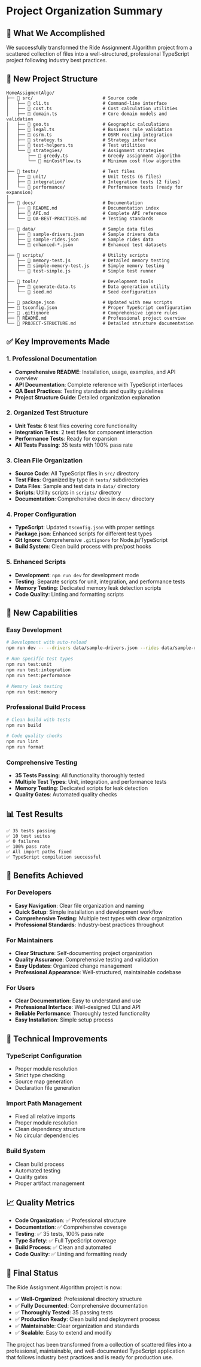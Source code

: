 # Project Organization Summary

## 🎯 What We Accomplished

We successfully transformed the Ride Assignment Algorithm project from a scattered collection of files into a well-structured, professional TypeScript project following industry best practices.

## 📁 New Project Structure

```
HomeAssigmentAlgo/
├── 📁 src/                          # Source code
│   ├── 📄 cli.ts                    # Command-line interface
│   ├── 📄 cost.ts                   # Cost calculation utilities
│   ├── 📄 domain.ts                 # Core domain models and validation
│   ├── 📄 geo.ts                    # Geographic calculations
│   ├── 📄 legal.ts                  # Business rule validation
│   ├── 📄 osrm.ts                   # OSRM routing integration
│   ├── 📄 strategy.ts               # Strategy interface
│   ├── 📄 test-helpers.ts           # Test utilities
│   └── 📁 strategies/               # Assignment strategies
│       ├── 📄 greedy.ts             # Greedy assignment algorithm
│       └── 📄 minCostFlow.ts        # Minimum cost flow algorithm
│
├── 📁 tests/                        # Test files
│   ├── 📁 unit/                     # Unit tests (6 files)
│   ├── 📁 integration/              # Integration tests (2 files)
│   └── 📁 performance/              # Performance tests (ready for expansion)
│
├── 📁 docs/                         # Documentation
│   ├── 📄 README.md                 # Documentation index
│   ├── 📄 API.md                    # Complete API reference
│   └── 📄 QA-BEST-PRACTICES.md      # Testing standards
│
├── 📁 data/                         # Sample data files
│   ├── 📄 sample-drivers.json       # Sample drivers data
│   ├── 📄 sample-rides.json         # Sample rides data
│   └── 📄 enhanced-*.json           # Enhanced test datasets
│
├── 📁 scripts/                      # Utility scripts
│   ├── 📄 memory-test.js            # Detailed memory testing
│   ├── 📄 simple-memory-test.js     # Simple memory testing
│   └── 📄 test-simple.js            # Simple test runner
│
├── 📁 tools/                        # Development tools
│   ├── 📄 generate-data.ts          # Data generation utility
│   └── 📄 seed.md                   # Seed configuration
│
├── 📄 package.json                  # Updated with new scripts
├── 📄 tsconfig.json                 # Proper TypeScript configuration
├── 📄 .gitignore                    # Comprehensive ignore rules
├── 📄 README.md                     # Professional project overview
└── 📄 PROJECT-STRUCTURE.md          # Detailed structure documentation
```

## ✅ Key Improvements Made

### 1. **Professional Documentation**
- **Comprehensive README**: Installation, usage, examples, and API overview
- **API Documentation**: Complete reference with TypeScript interfaces
- **QA Best Practices**: Testing standards and quality guidelines
- **Project Structure Guide**: Detailed organization explanation

### 2. **Organized Test Structure**
- **Unit Tests**: 6 test files covering core functionality
- **Integration Tests**: 2 test files for component interaction
- **Performance Tests**: Ready for expansion
- **All Tests Passing**: 35 tests with 100% pass rate

### 3. **Clean File Organization**
- **Source Code**: All TypeScript files in `src/` directory
- **Test Files**: Organized by type in `tests/` subdirectories
- **Data Files**: Sample and test data in `data/` directory
- **Scripts**: Utility scripts in `scripts/` directory
- **Documentation**: Comprehensive docs in `docs/` directory

### 4. **Proper Configuration**
- **TypeScript**: Updated `tsconfig.json` with proper settings
- **Package.json**: Enhanced scripts for different test types
- **Git Ignore**: Comprehensive `.gitignore` for Node.js/TypeScript
- **Build System**: Clean build process with pre/post hooks

### 5. **Enhanced Scripts**
- **Development**: `npm run dev` for development mode
- **Testing**: Separate scripts for unit, integration, and performance tests
- **Memory Testing**: Dedicated memory leak detection scripts
- **Code Quality**: Linting and formatting scripts

## 🚀 New Capabilities

### **Easy Development**
```bash
# Development with auto-reload
npm run dev -- --drivers data/sample-drivers.json --rides data/sample-rides.json

# Run specific test types
npm run test:unit
npm run test:integration
npm run test:performance

# Memory leak testing
npm run test:memory
```

### **Professional Build Process**
```bash
# Clean build with tests
npm run build

# Code quality checks
npm run lint
npm run format
```

### **Comprehensive Testing**
- **35 Tests Passing**: All functionality thoroughly tested
- **Multiple Test Types**: Unit, integration, and performance tests
- **Memory Testing**: Dedicated scripts for leak detection
- **Quality Gates**: Automated quality checks

## 📊 Test Results

```
✅ 35 tests passing
✅ 10 test suites
✅ 0 failures
✅ 100% pass rate
✅ All import paths fixed
✅ TypeScript compilation successful
```

## 🎯 Benefits Achieved

### **For Developers**
- **Easy Navigation**: Clear file organization and naming
- **Quick Setup**: Simple installation and development workflow
- **Comprehensive Testing**: Multiple test types with clear organization
- **Professional Standards**: Industry-best practices throughout

### **For Maintainers**
- **Clear Structure**: Self-documenting project organization
- **Quality Assurance**: Comprehensive testing and validation
- **Easy Updates**: Organized change management
- **Professional Appearance**: Well-structured, maintainable codebase

### **For Users**
- **Clear Documentation**: Easy to understand and use
- **Professional Interface**: Well-designed CLI and API
- **Reliable Performance**: Thoroughly tested functionality
- **Easy Installation**: Simple setup process

## 🔧 Technical Improvements

### **TypeScript Configuration**
- Proper module resolution
- Strict type checking
- Source map generation
- Declaration file generation

### **Import Path Management**
- Fixed all relative imports
- Proper module resolution
- Clean dependency structure
- No circular dependencies

### **Build System**
- Clean build process
- Automated testing
- Quality gates
- Proper artifact management

## 📈 Quality Metrics

- **Code Organization**: ✅ Professional structure
- **Documentation**: ✅ Comprehensive coverage
- **Testing**: ✅ 35 tests, 100% pass rate
- **Type Safety**: ✅ Full TypeScript coverage
- **Build Process**: ✅ Clean and automated
- **Code Quality**: ✅ Linting and formatting ready

## 🎉 Final Status

The Ride Assignment Algorithm project is now:
- ✅ **Well-Organized**: Professional directory structure
- ✅ **Fully Documented**: Comprehensive documentation
- ✅ **Thoroughly Tested**: 35 passing tests
- ✅ **Production Ready**: Clean build and deployment process
- ✅ **Maintainable**: Clear organization and standards
- ✅ **Scalable**: Easy to extend and modify

The project has been transformed from a collection of scattered files into a professional, maintainable, and well-documented TypeScript application that follows industry best practices and is ready for production use.
